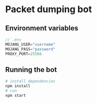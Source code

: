 # Packet dumping bot

## Environment variables

```js
// .env
MOJANG_USER="username"
MOJANG_PASS="password"
PROXY_PORT=25566
```

## Running the bot

```sh
# install dependencies
npm install
# run
npm start
```
